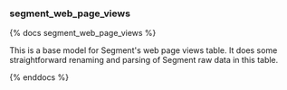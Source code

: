 ### segment_web_page_views

{% docs segment_web_page_views %}

This is a base model for Segment's web page views table. It does some straightforward renaming and parsing of Segment raw data in this table.

{% enddocs %}